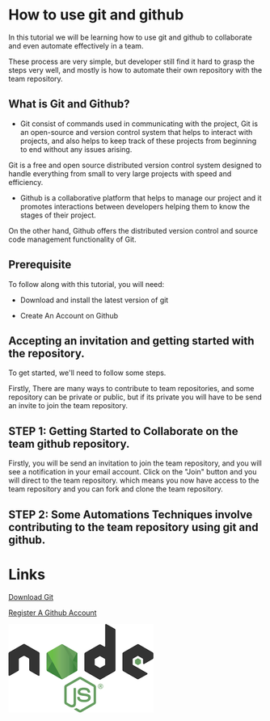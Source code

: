 # How to use git and github


In this tutorial we will be learning how to use git and github to collaborate and even automate effectively in a team.

These process are very simple, but developer still find it hard to grasp the steps very well, and mostly is how to automate their own repository with the team repository.

## What is Git and Github?

- Git consist of commands used in communicating with the project, Git is an open-source and version control system that helps to interact with projects, and also helps to keep track of these projects from beginning to end without any issues arising.

Git is a free and open source distributed version control system designed to handle everything from small to very large projects with speed and efficiency.

- Github is a collaborative platform that helps to manage our project and it promotes interactions between developers helping them to know the stages of their project.

On the other hand, Github offers the distributed version control and source code management functionality of Git.

## Prerequisite

To follow along with this tutorial, you will need:

- Download and install the latest version of git 

- Create An Account on Github

## Accepting an invitation and getting started with the repository.

To get started, we'll need to follow some steps.

Firstly, There are many ways to contribute to team repositories, and some repository can be private or public, but if its private you will have to be send an invite to join the team repository.

## STEP 1: Getting Started to Collaborate on the team github repository.

Firstly, you will be send an invitation to join the team repository, and you will see a notification in your email account. Click on the "Join" button and you will direct to the team repository. which means you now have access to the team repository and you can fork and clone the team repository. 

## STEP 2: Some Automations Techniques involve contributing to the team repository using git and github.



# Links

[Download Git](git.https://git-scm.com/)

[Register A Github Account](https://github.com/)

![Node pixels](./images/node.png)
